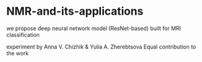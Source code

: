 # NMR-and-its-applications
we propose deep neural network model (ResNet-based) built for MRI classification

experiment by Anna V. Chizhik & Yulia A. Zherebtsova
Equal contribution to the work
